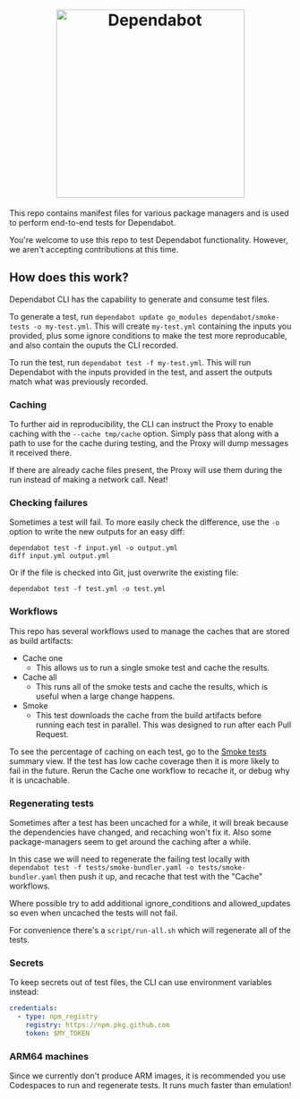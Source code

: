 <h1 align="center">
    <picture>
        <source media="(prefers-color-scheme: light)" srcset="https://user-images.githubusercontent.com/7659/174594540-5e29e523-396a-465b-9a6e-6cab5b15a568.svg">
        <source media="(prefers-color-scheme: dark)" srcset="https://user-images.githubusercontent.com/7659/174594559-0b3ddaa7-e75b-4f10-9dee-b51431a9fd4c.svg">
        <img src="https://user-images.githubusercontent.com/7659/174594540-5e29e523-396a-465b-9a6e-6cab5b15a568.svg" alt="Dependabot" width="336">
    </picture>
</h1>

This repo contains manifest files for various package managers
and is used to perform end-to-end tests for Dependabot.

You're welcome to use this repo to test Dependabot functionality.
However, we aren't accepting contributions at this time.

## How does this work?

Dependabot CLI has the capability to generate and consume test files. 

To generate a test, run `dependabot update go_modules dependabot/smoke-tests -o my-test.yml`. This will create `my-test.yml` containing the inputs you provided, plus some ignore conditions to make the test more reproducable, and also contain the ouputs the CLI recorded.

To run the test, run `dependabot test -f my-test.yml`. This will run Dependabot with the inputs provided in the test, and assert the outputs match what was previously recorded.

### Caching

To further aid in reproducibility, the CLI can instruct the Proxy to enable caching with the `--cache tmp/cache` option. Simply pass that along with a path to use for the cache during testing, and the Proxy will dump messages it received there. 

If there are already cache files present, the Proxy will use them during the run instead of making a network call. Neat!

### Checking failures

Sometimes a test will fail. To more easily check the difference, use the `-o` option to write the new outputs for an easy diff:

```console
dependabot test -f input.yml -o output.yml
diff input.yml output.yml
```

Or if the file is checked into Git, just overwrite the existing file:

```console
dependabot test -f test.yml -o test.yml
```

### Workflows

This repo has several workflows used to manage the caches that are stored as build artifacts:

- Cache one
  - This allows us to run a single smoke test and cache the results.
- Cache all
  - This runs all of the smoke tests and cache the results, which is useful when a large change happens.
- Smoke
  - This test downloads the cache from the build artifacts before running each test in parallel. This was designed to run after each Pull Request.
  
To see the percentage of caching on each test, go to the [Smoke tests](https://github.com/dependabot/smoke-tests/actions/workflows/smoke.yml) summary view. If the test has low cache coverage then it is more likely to fail in the future. Rerun the Cache one workflow to recache it, or debug why it is uncachable. 

### Regenerating tests

Sometimes after a test has been uncached for a while, it will break because the dependencies have changed, and recaching won't fix it. Also some package-managers seem to get around the caching after a while.

In this case we will need to regenerate the failing test locally with `dependabot test -f tests/smoke-bundler.yaml -o tests/smoke-bundler.yaml` then push it up, and recache that test with the "Cache" workflows.

Where possible try to add additional ignore_conditions and allowed_updates so even when uncached the tests will not fail.

For convenience there's a `script/run-all.sh` which will regenerate all of the tests.

### Secrets

To keep secrets out of test files, the CLI can use environment variables instead:

```yaml
credentials:
  - type: npm_registry
    registry: https://npm.pkg.github.com
    token: $MY_TOKEN
```

### ARM64 machines

Since we currently don't produce ARM images, it is recommended you use Codespaces to run and regenerate tests. It runs much faster than emulation!
